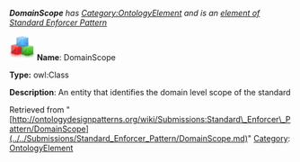 ___DomainScope__ has [Category:OntologyElement](../../Category/OntologyElement.md "Category:OntologyElement") and is an [element of](../../Property/ElementOf.md "Property:ElementOf") [Standard Enforcer Pattern](../../Submissions/Standard_Enforcer_Pattern.md "Submissions:Standard Enforcer Pattern")_


  




[![Class](../../images/thumb/2/27/Class.gif/45px-Class.gif)](../../Image/Class.gif.md "Class")
__Name__: DomainScope 


__Type:__ owl:Class 


__Description__: An entity that identifies the domain level scope of the standard 





Retrieved from "[http://ontologydesignpatterns.org/wiki/Submissions:Standard\_Enforcer\_Pattern/DomainScope](../../Submissions/Standard_Enforcer_Pattern/DomainScope.md)"
 [Category](http://ontologydesignpatterns.org/wiki/Special:Categories "Special:Categories"): [OntologyElement](../../Category/OntologyElement.md "Category:OntologyElement")